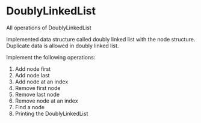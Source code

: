 # DoublyLinkedList
All operations of DoublyLinkedList

Implemented data structure called doubly linked list with the node structure. 
Duplicate data is allowed in doubly linked list.

Implement the following operations:

1. Add node first
2. Add node last
3. Add node at an index
4. Remove first node
5. Remove last node
6. Remove node at an index
7. Find a node
8. Printing the DoublyLinkedList
